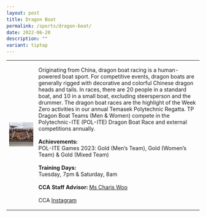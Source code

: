 ```yaml
---
layout: post
title: Dragon Boat
permalink: /sports/dragon-boat/
date: 2022-06-20
description: ""
variant: tiptap
---
```

<table style="minWidth: 50px">
<colgroup>
<col>
<col>
</colgroup>
<tbody>
<tr>
<td rowspan="1" colspan="1">
<div class="isomer-image-wrapper">
<img style="width: 100%" height="auto" width="100%" alt="" src="/images/Sports/Dragon_Boat.png">
</div>
</td>
<td rowspan="1" colspan="1">
<p>Originating from China, dragon boat racing is a human-powered boat sport.
For competitive events, dragon boats are generally rigged with decorative
and colorful Chinese dragon heads and tails. In races, there are 20 people
in a standard boat, and 10 in a small boat, excluding steersperson and
the drummer. The dragon boat races are the highlight of the Week Zero activities
in our annual Temasek Polytechnic Regatta. TP Dragon Boat Teams (Men &amp;
Women) compete in the Polytechnic-ITE (POL-ITE) Dragon Boat Race and external
competitions annually.
<br>
<br><strong>Achievements:</strong>
<br>POL-ITE Games 2023: Gold (Men’s Team), Gold (Women’s Team) &amp; Gold
(Mixed Team)
<br>
<br><strong>Training Days:</strong>
<br>Tuesday, 7pm &amp; Saturday, 8am
<br>
<br><strong>CCA Staff Advisor:</strong>  <a href="mailto:Charis_WOO@tp.edu.sg" rel="noopener noreferrer nofollow" target="_blank">Ms Charis Woo</a>
<br>
<br>CCA <a href="https://www.instagram.com/temasekpolydragonboat/" rel="noopener noreferrer nofollow" target="_blank">Instagram</a>
</p>
</td>
</tr>
</tbody>
</table>
<p></p>